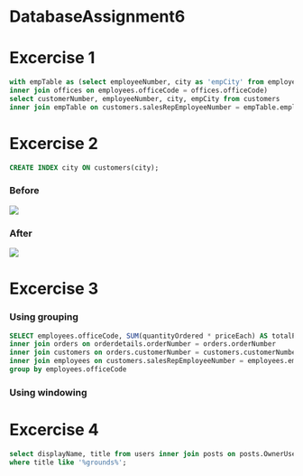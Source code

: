 # DatabaseAssignment6

<h1>Excercise 1</h1>

```sql
with empTable as (select employeeNumber, city as 'empCity' from employees 
inner join offices on employees.officeCode = offices.officeCode) 
select customerNumber, employeeNumber, city, empCity from customers 
inner join empTable on customers.salesRepEmployeeNumber = empTable.employeeNumber where city = empCity;
```
<h1>Excercise 2</h1> 

```sql
CREATE INDEX city ON customers(city);
```
<h3>Before</h3>

<img src="https://github.com/Hallur20/DatabaseAssignment6/blob/master/before_indexes_ex1.png"/>

<h3>After</h3>

<img src="https://github.com/Hallur20/DatabaseAssignment6/blob/master/after_indexes_ex2.png"/>

<h1>Excercise 3</h1>

<h3>Using grouping</h3>

```sql
SELECT employees.officeCode, SUM(quantityOrdered * priceEach) AS totalPrice, max((quantityOrdered * priceEach)) from orderdetails 
inner join orders on orderdetails.orderNumber = orders.orderNumber
inner join customers on orders.customerNumber = customers.customerNumber
inner join employees on customers.salesRepEmployeeNumber = employees.employeeNumber
group by employees.officeCode
```
<h3>Using windowing</h3>

<h1>Excercise 4</h1>

```sql
select displayName, title from users inner join posts on posts.OwnerUserId = users.id 
where title like '%grounds%';
```
